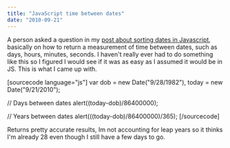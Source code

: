 ```yaml
---
title: "JavaScript time between dates"
date: "2010-09-21"
---
```


A person asked a question in my [post about sorting dates in Javascript](http://www.somethinghitme.com/2010/04/12/javascript-sorting-by-date-time/), basically on how to return a measurement of time between dates, such as days, hours, minutes, seconds. I haven't really ever had to do something like this so I figured I would see if it was as easy as I assumed it would be in JS. This is what I came up with.

\[sourcecode language="js"\] var dob = new Date("9/28/1982"), today = new Date("9/21/2010");

// Days between dates alert((today-dob)/86400000);

// Years between dates alert(((today-dob)/86400000)/365); \[/sourcecode\]

Returns pretty accurate results, Im not accounting for leap years so it thinks I'm already 28 even though I still have a few days to go.
